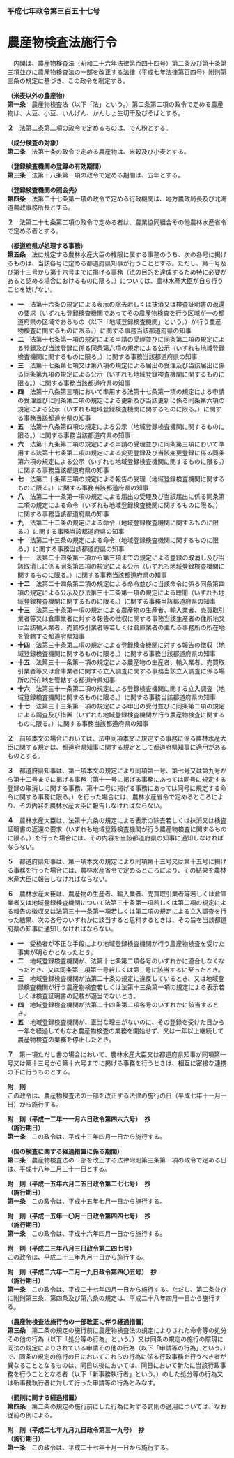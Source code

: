 ### 平成七年政令第三百五十七号  
# 農産物検査法施行令  
　内閣は、農産物検査法（昭和二十六年法律第百四十四号）第二条及び第十条第三項並びに農産物検査法の一部を改正する法律（平成七年法律第百四号）附則第三条の規定に基づき、この政令を制定する。  
  
**（米麦以外の農産物）**  
**第一条**　農産物検査法（以下「法」という。）第二条第二項の政令で定める農産物は、大豆、小豆、いんげん、かんしょ生切干及びそばとする。  
  
**２**　法第二条第二項の政令で定めるものは、でん粉とする。  
  
**（成分検査の対象）**  
**第二条**　法第十条の政令で定める農産物は、米穀及び小麦とする。  
  
**（登録検査機関の登録の有効期間）**  
**第三条**　法第十八条第一項の政令で定める期間は、五年とする。  
  
**（登録検査機関の照会先）**  
**第四条**　法第二十七条第一項の政令で定める行政機関は、地方農政局長及び北海道農政事務所長とする。  
  
**２**　法第二十七条第二項の政令で定める者は、農業協同組合その他農林水産省令で定める者とする。  
  
**（都道府県が処理する事務）**  
**第五条**　法に規定する農林水産大臣の権限に属する事務のうち、次の各号に掲げるものは、当該各号に定める都道府県知事が行うこととする。ただし、第一号及び第十三号から第十六号までに掲げる事務（法の目的を達成するため特に必要があると認める場合におけるものに限る。）については、農林水産大臣が自ら行うことを妨げない。  
* **一**　法第十六条の規定による表示の除去若しくは抹消又は検査証明書の返還の要求（いずれも登録検査機関であってその農産物検査を行う区域が一の都道府県の区域であるもの（以下「地域登録検査機関」という。）が行う農産物検査に関するものに限る。）に関する事務当該都道府県の知事  
* **二**　法第十七条第一項の規定による申請の受理並びに同条第二項の規定による登録及び当該登録に係る同条第六項の規定による公示（いずれも地域登録検査機関に関するものに限る。）に関する事務当該都道府県の知事  
* **三**　法第十七条第七項又は第八項の規定による届出の受理及び当該届出に係る同条第九項の規定による公示（いずれも地域登録検査機関に関するものに限る。）に関する事務当該都道府県の知事  
* **四**　法第十八条第三項において準用する法第十七条第一項の規定による申請の受理並びに同条第二項の規定による更新及び当該更新に係る同条第六項の規定による公示（いずれも地域登録検査機関に関するものに限る。）に関する事務当該都道府県の知事  
* **五**　法第十八条第四項の規定による公示（地域登録検査機関に関するものに限る。）に関する事務当該都道府県の知事  
* **六**　法第十九条第二項の規定による申請の受理並びに同条第三項において準用する法第十七条第二項の規定による変更登録及び当該変更登録に係る同条第六項の規定による公示（いずれも地域登録検査機関に関するものに限る。）に関する事務当該都道府県の知事  
* **七**　法第二十条第三項の規定による報告の受理（地域登録検査機関に関するものに限る。）に関する事務当該都道府県の知事  
* **八**　法第二十一条第一項の規定による届出の受理及び当該届出に係る同条第二項の規定による命令（いずれも地域登録検査機関に関するものに限る。）に関する事務当該都道府県の知事  
* **九**　法第二十二条の規定による命令（地域登録検査機関に関するものに限る。）に関する事務当該都道府県の知事  
* **十**　法第二十三条の規定による命令（地域登録検査機関に関するものに限る。）に関する事務当該都道府県の知事  
* **十一**　法第二十四条第一項から第三項までの規定による登録の取消し及び当該取消しに係る同条第四項の規定による公示（いずれも地域登録検査機関に関するものに限る。）に関する事務当該都道府県の知事  
* **十二**　法第二十四条第二項の規定による命令並びに当該命令に係る同条第四項の規定による公示及び法第三十二条第一項の規定による聴聞（いずれも地域登録検査機関に関するものに限る。）に関する事務当該都道府県の知事  
* **十三**　法第三十条第一項の規定による農産物の生産者、輸入業者、売買取引業者等又は倉庫業者に対する報告の徴収に関する事務当該生産者の住所地又は当該輸入業者、売買取引業者等若しくは倉庫業者の主たる事務所の所在地を管轄する都道府県知事  
* **十四**　法第三十条第二項の規定による登録検査機関に対する報告の徴収（地域登録検査機関に関するものに限る。）に関する事務当該都道府県の知事  
* **十五**　法第三十一条第一項の規定による農産物の生産者、輸入業者、売買取引業者等又は倉庫業者に関する立入調査に関する事務当該立入調査に係る場所の所在地を管轄する都道府県知事  
* **十六**　法第三十一条第二項の規定による登録検査機関に関する立入調査（地域登録検査機関に関するものに限る。）に関する事務当該都道府県の知事  
* **十七**　法第三十三条第一項の規定による申出の受付並びに同条第二項の規定による調査及び措置（いずれも地域登録検査機関が行う農産物検査に関するものに限る。）に関する事務当該都道府県の知事  
  
**２**　前項本文の場合においては、法中同項本文に規定する事務に係る農林水産大臣に関する規定は、都道府県知事に関する規定として都道府県知事に適用があるものとする。  
  
**３**　都道府県知事は、第一項本文の規定により同項第一号、第七号又は第九号から第十二号までに掲げる事務（第十一号に掲げる事務にあっては同号に規定する登録の取消しに関する事務、第十二号に掲げる事務にあっては同号に規定する命令に関する事務に限る。）を行った場合には、農林水産省令で定めるところにより、その内容を農林水産大臣に報告しなければならない。  
  
**４**　農林水産大臣は、法第十六条の規定による表示の除去若しくは抹消又は検査証明書の返還の要求（いずれも地域登録検査機関が行う農産物検査に関するものに限る。）を行った場合には、その内容を当該都道府県の知事に通知しなければならない。  
  
**５**　都道府県知事は、第一項本文の規定により同項第十三号又は第十五号に掲げる事務を行った場合には、農林水産省令で定めるところにより、その結果を農林水産大臣に報告しなければならない。  
  
**６**　農林水産大臣は、農産物の生産者、輸入業者、売買取引業者等若しくは倉庫業者又は地域登録検査機関について法第三十条第一項若しくは第二項の規定による報告の徴収又は法第三十一条第一項若しくは第二項の規定による立入調査を行った結果、次の各号のいずれかに該当すると思料するときは、その旨を当該都道府県の知事に通知しなければならない。  
* **一**　受検者が不正な手段により地域登録検査機関が行う農産物検査を受けた事実が明らかとなったとき。  
* **二**　地域登録検査機関が、法第十七条第二項各号のいずれかに適合しなくなったとき、又は同条第三項第一号若しくは第三号に該当するに至ったとき。  
* **三**　地域登録検査機関が法第二十条の規定に違反しているとき、又は地域登録検査機関が行う農産物検査若しくは法第十三条第一項の規定による表示若しくは検査証明書の記載が適当でないとき。  
* **四**　地域登録検査機関が法第二十四条第二項各号のいずれかに該当するとき。  
* **五**　地域登録検査機関が、正当な理由がないのに、その登録を受けた日から一年を経過してもなお農産物検査の業務を開始せず、又は一年以上継続して農産物検査の業務を停止したとき。  
  
**７**　第一項ただし書の場合において、農林水産大臣又は都道府県知事が同項第一号又は第十三号から第十六号までに掲げる事務を行うときは、相互に密接な連携の下に行うものとする。  
  
**附　則**  
この政令は、農産物検査法の一部を改正する法律の施行の日（平成七年十一月一日）から施行する。  
  
**附　則（平成一二年一一月六日政令第四六六号）　抄**  
**（施行期日）**  
**第一条**　この政令は、平成十三年四月一日から施行する。  
  
**（国の検査に関する経過措置に係る期間）**  
**第二条**　農産物検査法の一部を改正する法律附則第三条第一項の政令で定める日は、平成十八年三月三十一日とする。  
  
**附　則（平成一五年六月二五日政令第二七七号）　抄**  
**（施行期日）**  
**第一条**　この政令は、平成十五年七月一日から施行する。  
  
**附　則（平成一五年一〇月一日政令第四四七号）　抄**  
**（施行期日）**  
**第一条**　この政令は、平成十六年四月一日から施行する。  
  
**附　則（平成二三年八月三日政令第二四七号）**  
この政令は、平成二十三年九月一日から施行する。  
  
**附　則（平成二六年一二月一九日政令第四〇五号）　抄**  
**（施行期日）**  
**第一条**　この政令は、平成二十七年四月一日から施行する。ただし、第二条並びに附則第三条、第四条及び第六条の規定は、平成二十八年四月一日から施行する。  
  
**（農産物検査法施行令の一部改正に伴う経過措置）**  
**第三条**　第二条の規定の施行前に農産物検査法の規定によりされた命令等の処分その他の行為（以下「処分等の行為」という。）又は同条の規定の施行の際現に同法の規定によりされている申請その他の行為（以下「申請等の行為」という。）で、同条の規定の施行の日においてこれらの行為に係る行政事務を行うべき者が異なることとなるものは、同日以後においては、同日において新たに当該行政事務を行うこととなる者（以下「新事務執行者」という。）のした処分等の行為又は新事務執行者に対して行った申請等の行為とみなす。  
  
**（罰則に関する経過措置）**  
**第四条**　第二条の規定の施行前にした行為に対する罰則の適用については、なお従前の例による。  
  
**附　則（平成二七年九月九日政令第三一九号）　抄**  
**（施行期日）**  
**第一条**　この政令は、平成二十七年十月一日から施行する。  
  
